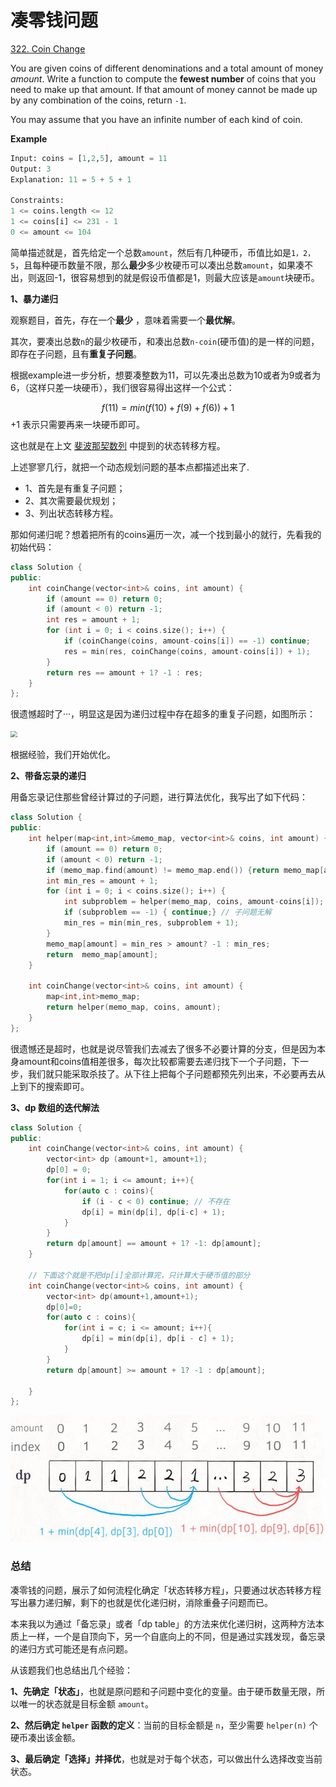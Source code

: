 # 凑零钱问题

[322. Coin Change](https://leetcode.com/problems/coin-change/)

You are given coins of different denominations and a total amount of money *amount*. Write a function to compute the **fewest number** of coins that you need to make up that amount. If that amount of money cannot be made up by any combination of the coins, return `-1`.

You may assume that you have an infinite number of each kind of coin.

**Example**

```python
Input: coins = [1,2,5], amount = 11
Output: 3
Explanation: 11 = 5 + 5 + 1
    
Constraints:
1 <= coins.length <= 12
1 <= coins[i] <= 231 - 1
0 <= amount <= 104
```

简单描述就是，首先给定一个总数`amount`，然后有几种硬币，币值比如是`1，2，5`，且每种硬币数量不限，那么**最少**多少枚硬币可以凑出总数`amount`，如果凑不出，则返回-1，很容易想到的就是假设币值都是1，则最大应该是`amount`块硬币。

**1、暴力递归**

观察题目，首先，存在一个**最少** ，意味着需要一个**最优解**。

其次，要凑出总数`n`的最少枚硬币，和凑出总数`n-coin`(硬币值)的是一样的问题，即存在子问题，且有**重复子问题**。

根据example进一步分析，想要凑整数为11，可以先凑出总数为10或者为9或者为6，（这样只差一块硬币），我们很容易得出这样一个公式：

$$
f(11) = min(f(10)+f(9)+f(6)) + 1
$$
+1 表示只需要再来一块硬币即可。

这也就是在上文 [斐波那契数列](./斐波那契数列.md) 中提到的状态转移方程。

上述寥寥几行，就把一个动态规划问题的基本点都描述出来了.

- 1、首先是有重复子问题；
- 2、其次需要最优规划；
- 3、列出状态转移方程。

那如何递归呢？想着把所有的coins遍历一次，减一个找到最小的就行，先看我的初始代码：

```cpp
class Solution {
public:
    int coinChange(vector<int>& coins, int amount) {
        if (amount == 0) return 0;
        if (amount < 0) return -1;
        int res = amount + 1;
        for (int i = 0; i < coins.size(); i++) {
            if (coinChange(coins, amount-coins[i]) == -1) continue;
            res = min(res, coinChange(coins, amount-coins[i]) + 1);
        }
        return res == amount + 1? -1 : res; 
    }
};
```

很遗憾超时了···，明显这是因为递归过程中存在超多的重复子问题，如图所示：

<img src="D:\Mygithub\for_interview\pics\DynamicPlanning\coins\1.jpg" style="zoom:67%;" />

根据经验，我们开始优化。

**2、带备忘录的递归**

用备忘录记住那些曾经计算过的子问题，进行算法优化，我写出了如下代码：

```cpp
class Solution {
public:
    int helper(map<int,int>&memo_map, vector<int>& coins, int amount) {
        if (amount == 0) return 0;
        if (amount < 0) return -1;
        if (memo_map.find(amount) != memo_map.end()) {return memo_map[amount];}
        int min_res = amount + 1;
        for (int i = 0; i < coins.size(); i++) {
            int subproblem = helper(memo_map, coins, amount-coins[i]);
            if (subproblem == -1) { continue;} // 子问题无解
            min_res = min(min_res, subproblem + 1);
        }
        memo_map[amount] = min_res > amount? -1 : min_res;
        return  memo_map[amount];
    }
    
    int coinChange(vector<int>& coins, int amount) {
        map<int,int>memo_map;
        return helper(memo_map, coins, amount);   
    }
};
```

很遗憾还是超时，也就是说尽管我们去减去了很多不必要计算的分支，但是因为本身amount和coins值相差很多，每次比较都需要去递归找下一个子问题，下一步，我们就只能采取杀技了。从下往上把每个子问题都预先列出来，不必要再去从上到下的搜索即可。

**3、dp 数组的迭代解法**

```cpp
class Solution {
public:
    int coinChange(vector<int>& coins, int amount) {
        vector<int> dp (amount+1, amount+1);
        dp[0] = 0;
        for(int i = 1; i <= amount; i++){
            for(auto c : coins){
                if (i - c < 0) continue; // 不存在
                dp[i] = min(dp[i], dp[i-c] + 1);
            }
        }
        return dp[amount] == amount + 1? -1: dp[amount];
    }
    
    // 下面这个就是不把dp[i]全部计算完，只计算大于硬币值的部分
	int coinChange(vector<int>& coins, int amount) {
		vector<int> dp(amount+1,amount+1);
		dp[0]=0;
		for(auto c : coins){
			for(int i = c; i <= amount; i++){
				dp[i] = min(dp[i], dp[i - c] + 1);
			}
		}
		return dp[amount] >= amount + 1? -1 : dp[amount];

	}
};
```

![](..\pics\DynamicPlanning\coins\2.jpg)

### 总结

凑零钱的问题，展示了如何流程化确定「状态转移方程」，只要通过状态转移方程写出暴力递归解，剩下的也就是优化递归树，消除重叠子问题而已。

本来我以为通过「备忘录」或者「dp table」的方法来优化递归树，这两种方法本质上一样，一个是自顶向下，另一个自底向上的不同，但是通过实践发现，备忘录的递归方式可能还是有点问题。

从该题我们也总结出几个经验：

**1、先确定「状态」**，也就是原问题和子问题中变化的变量。由于硬币数量无限，所以唯一的状态就是目标金额 `amount`。

**2、然后确定 `helper` 函数的定义**：当前的目标金额是 `n`，至少需要 `helper(n)` 个硬币凑出该金额。

**3、最后确定「选择」并择优**，也就是对于每个状态，可以做出什么选择改变当前状态。

